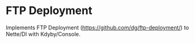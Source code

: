 # FTP Deployment

Implements FTP Deployment (https://github.com/dg/ftp-deployment/) to Nette/DI with Kdyby/Console.